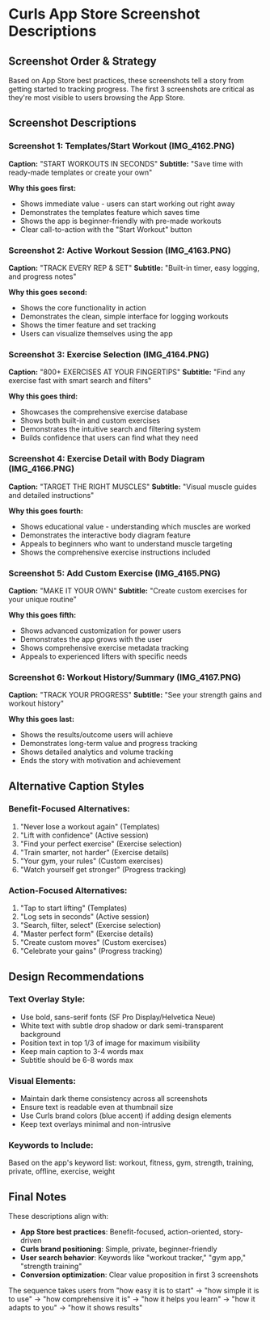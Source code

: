 # Curls App Store Screenshot Descriptions

## Screenshot Order & Strategy

Based on App Store best practices, these screenshots tell a story from getting started to tracking progress. The first 3 screenshots are critical as they're most visible to users browsing the App Store.

## Screenshot Descriptions

### Screenshot 1: Templates/Start Workout (IMG_4162.PNG) 
**Caption:** "START WORKOUTS IN SECONDS"
**Subtitle:** "Save time with ready-made templates or create your own"

**Why this goes first:**
- Shows immediate value - users can start working out right away
- Demonstrates the templates feature which saves time
- Shows the app is beginner-friendly with pre-made workouts
- Clear call-to-action with the "Start Workout" button

### Screenshot 2: Active Workout Session (IMG_4163.PNG)
**Caption:** "TRACK EVERY REP & SET"
**Subtitle:** "Built-in timer, easy logging, and progress notes"

**Why this goes second:**
- Shows the core functionality in action
- Demonstrates the clean, simple interface for logging workouts
- Shows the timer feature and set tracking
- Users can visualize themselves using the app

### Screenshot 3: Exercise Selection (IMG_4164.PNG)
**Caption:** "800+ EXERCISES AT YOUR FINGERTIPS"
**Subtitle:** "Find any exercise fast with smart search and filters"

**Why this goes third:**
- Showcases the comprehensive exercise database
- Shows both built-in and custom exercises
- Demonstrates the intuitive search and filtering system
- Builds confidence that users can find what they need

### Screenshot 4: Exercise Detail with Body Diagram (IMG_4166.PNG)
**Caption:** "TARGET THE RIGHT MUSCLES"
**Subtitle:** "Visual muscle guides and detailed instructions"

**Why this goes fourth:**
- Shows educational value - understanding which muscles are worked
- Demonstrates the interactive body diagram feature
- Appeals to beginners who want to understand muscle targeting
- Shows the comprehensive exercise instructions included

### Screenshot 5: Add Custom Exercise (IMG_4165.PNG)
**Caption:** "MAKE IT YOUR OWN"
**Subtitle:** "Create custom exercises for your unique routine"

**Why this goes fifth:**
- Shows advanced customization for power users
- Demonstrates the app grows with the user
- Shows comprehensive exercise metadata tracking
- Appeals to experienced lifters with specific needs

### Screenshot 6: Workout History/Summary (IMG_4167.PNG)
**Caption:** "TRACK YOUR PROGRESS"
**Subtitle:** "See your strength gains and workout history"

**Why this goes last:**
- Shows the results/outcome users will achieve
- Demonstrates long-term value and progress tracking
- Shows detailed analytics and volume tracking
- Ends the story with motivation and achievement

## Alternative Caption Styles

### Benefit-Focused Alternatives:
1. "Never lose a workout again" (Templates)
2. "Lift with confidence" (Active session)
3. "Find your perfect exercise" (Exercise selection)
4. "Train smarter, not harder" (Exercise details)
5. "Your gym, your rules" (Custom exercises)
6. "Watch yourself get stronger" (Progress tracking)

### Action-Focused Alternatives:
1. "Tap to start lifting" (Templates)
2. "Log sets in seconds" (Active session)
3. "Search, filter, select" (Exercise selection)
4. "Master perfect form" (Exercise details)
5. "Create custom moves" (Custom exercises)
6. "Celebrate your gains" (Progress tracking)

## Design Recommendations

### Text Overlay Style:
- Use bold, sans-serif fonts (SF Pro Display/Helvetica Neue)
- White text with subtle drop shadow or dark semi-transparent background
- Position text in top 1/3 of image for maximum visibility
- Keep main caption to 3-4 words max
- Subtitle should be 6-8 words max

### Visual Elements:
- Maintain dark theme consistency across all screenshots
- Ensure text is readable even at thumbnail size
- Use Curls brand colors (blue accent) if adding design elements
- Keep text overlays minimal and non-intrusive

### Keywords to Include:
Based on the app's keyword list: workout, fitness, gym, strength, training, private, offline, exercise, weight

## Final Notes

These descriptions align with:
- **App Store best practices**: Benefit-focused, action-oriented, story-driven
- **Curls brand positioning**: Simple, private, beginner-friendly
- **User search behavior**: Keywords like "workout tracker," "gym app," "strength training"
- **Conversion optimization**: Clear value proposition in first 3 screenshots

The sequence takes users from "how easy it is to start" → "how simple it is to use" → "how comprehensive it is" → "how it helps you learn" → "how it adapts to you" → "how it shows results"